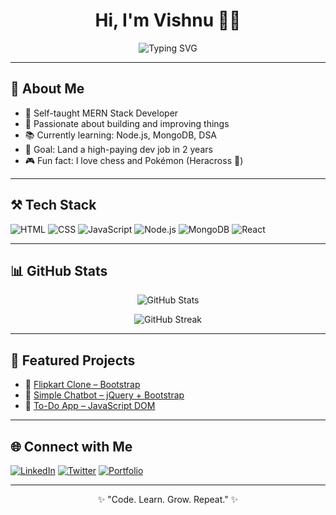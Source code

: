 <h1 align="center">Hi, I'm Vishnu 🧑‍💻</h1>
<p align="center">
  <img src="https://readme-typing-svg.demolab.com/?lines=Full-stack+MERN+developer;Content+creator+in+progress;Lover+of+coding+and+learning!" alt="Typing SVG">
</p>

---

## 🖤 About Me

- 🧠 Self-taught MERN Stack Developer  
- 🎯 Passionate about building and improving things  
- 📚 Currently learning: Node.js, MongoDB, DSA  
- 🚀 Goal: Land a high-paying dev job in 2 years  
- 🎮 Fun fact: I love chess and Pokémon (Heracross 💪)

---

## ⚒️ Tech Stack

![HTML](https://img.shields.io/badge/HTML-black?style=for-the-badge&logo=html5&logoColor=yellow)
![CSS](https://img.shields.io/badge/CSS-black?style=for-the-badge&logo=css3&logoColor=yellow)
![JavaScript](https://img.shields.io/badge/JavaScript-black?style=for-the-badge&logo=javascript&logoColor=yellow)
![Node.js](https://img.shields.io/badge/Node.js-black?style=for-the-badge&logo=node.js&logoColor=yellow)
![MongoDB](https://img.shields.io/badge/MongoDB-black?style=for-the-badge&logo=mongodb&logoColor=yellow)
![React](https://img.shields.io/badge/React-black?style=for-the-badge&logo=react&logoColor=yellow)

---

## 📊 GitHub Stats

<p align="center">
  <img src="https://github-readme-stats.vercel.app/api?username=VishnutvalsanCodes&show_icons=true&theme=gruvbox&title_color=yellow&text_color=white&icon_color=yellow&bg_color=0D1117" alt="GitHub Stats">
</p>

<p align="center">
  <img src="https://github-readme-streak-stats.herokuapp.com?user=VishnutvalsanCodes&theme=gruvbox&hide_border=true&date_format=j%20M%5B%20Y%5D&currStreakLabel=yellow" alt="GitHub Streak">
</p>

---

## 📁 Featured Projects

- 🔧 [Flipkart Clone – Bootstrap](https://github.com/VishnutvalsanCodes/flipkart-clone)
- 🤖 [Simple Chatbot – jQuery + Bootstrap](https://github.com/your-repo/chatbot)
- 📝 [To-Do App – JavaScript DOM](https://github.com/your-repo/todo-app)

---

## 🌐 Connect with Me

[![LinkedIn](https://img.shields.io/badge/LinkedIn-black?style=for-the-badge&logo=linkedin&logoColor=yellow)](https://www.linkedin.com/in/yourusername)
[![Twitter](https://img.shields.io/badge/Twitter-black?style=for-the-badge&logo=twitter&logoColor=yellow)](https://twitter.com/yourusername)
[![Portfolio](https://img.shields.io/badge/Portfolio-black?style=for-the-badge&logo=firefox&logoColor=yellow)](https://yourportfolio.com)

---

<p align="center">✨ "Code. Learn. Grow. Repeat." ✨</p>

